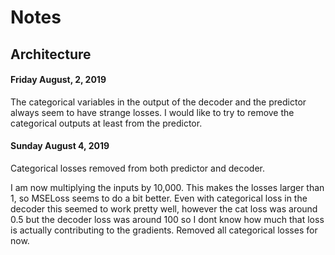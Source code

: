 # Notes

## Architecture

#### Friday August, 2, 2019
The categorical variables in the output of the decoder and the predictor always seem to have strange
losses. I would like to try to remove the categorical outputs at least from the predictor.

#### Sunday August 4, 2019
Categorical losses removed from both predictor and decoder.

I am now multiplying the inputs by 10,000. This makes the losses larger than
1, so MSELoss seems to do a bit better. Even with categorical loss in the decoder
this seemed to work pretty well, however the cat loss was around 0.5 but the
decoder loss was around 100 so I dont know how much that loss is actually contributing
to the gradients. Removed all categorical losses for now.
